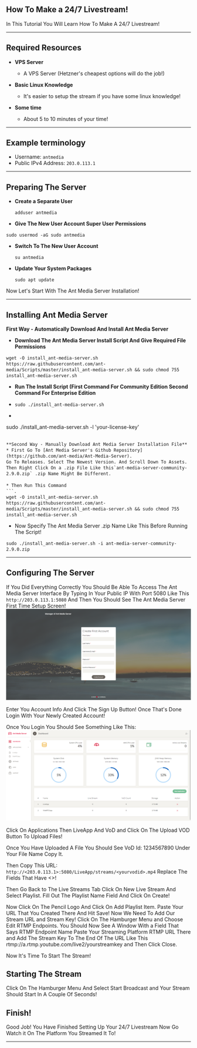 ## How To Make a 24/7 Livestream!
In This Tutorial You Will Learn How To Make A 24/7 Livestream!

----------------------------------
## Required Resources

* **VPS Server**
  
  * A VPS Server (Hetzner's cheapest options will do the job!)

* **Basic Linux Knowledge**
  
  * It's easier to setup the stream if you have some linux knowledge!

* **Some time**
  
  * About 5 to 10 minutes of your time!
  
----------------------------------  
## Example terminology
* Username: `antmedia`
* Public IPv4 Address: `203.0.113.1`
----------------------------------
  
## Preparing The Server
* **Create a Separate User**
  ```.
  adduser antmedia
  ```
  
 * **Give The New User Account Super User Permissions**
  ```.
  sudo usermod -aG sudo antmedia
  ```
   
* **Switch To The New User Account**
  ```.
  su antmedia
  ```
* **Update Your System Packages**
  
  ```.
  sudo apt update
  ```
Now Let's Start With The Ant Media Server Installation!

----------------------------------

## Installing Ant Media Server

**First Way - Automatically Download And Install Ant Media Server**

* **Download The Ant Media Server Install Script And Give Required File Permissions**
 ```
 wget -O install_ant-media-server.sh https://raw.githubusercontent.com/ant-media/Scripts/master/install_ant-media-server.sh && sudo chmod 755 install_ant-media-server.sh
 ```

* **Run The Install Script (First Command For Community Edition Second Command For Enterprise Edition**
 * ```
   sudo ./install_ant-media-server.sh
   ```
  
 * ```.
  sudo ./install_ant-media-server.sh -l 'your-license-key'
  ```

**Second Way - Manually Download Ant Media Server Installation File** 
 * First Go To [Ant Media Server's Github Repository](https://github.com/ant-media/Ant-Media-Server).
 Go To Releases. Select The Newest Version. And Scroll Down To Assets. Then Right Click On a .zip File Like this`ant-media-server-community-2.9.0.zip` .zip Name Might Be Different.

 * Then Run This Command
 ```.
 wget -O install_ant-media-server.sh https://raw.githubusercontent.com/ant-media/Scripts/master/install_ant-media-server.sh && sudo chmod 755 install_ant-media-server.sh
 ```
 
 * Now Specify The Ant Media Server .zip Name Like This Before Running The Script!
 ```.
 sudo ./install_ant-media-server.sh -i ant-media-server-community-2.9.0.zip
 ```
----------------------------------

## Configuring The Server

If You Did Everything Correctly You Should Be Able To Access The Ant Media Server Interface By Typing In Your Public IP With Port 5080 Like This `http://203.0.113.1:5080` And Then You Should See The Ant Media Server First Time Setup Screen!
![Ant Media First Time Setup Screen!](images/antmediafirsttimesetup.png)

Enter You Account Info And Click The Sign Up Button! Once That's Done Login With Your Newly Created Account!

Once You Login You Should See Something Like This:
![Ant Media First Home Page!](images/antmediahomepage.png)

Click On Applications Then LiveApp And VoD and Click On The Upload VOD Button To Upload Files!

Once You Have Uploaded A File You Should See VoD Id: 1234567890 Under Your File Name Copy It.

Then Copy This URL: `http://<203.0.113.1>:5080/LiveApp/streams/<yourvodid>.mp4` Replace The Fields That Have <>!

Then Go Back to The Live Streams Tab Click On New Live Stream And Select Playlist. Fill Out The Playlist Name Field And Click On Create!

Now Click On The Pencil Logo And Click On Add Playlist Item. Paste Your URL That You Created There And Hit Save! Now We Need To Add Our Stream URL and Stream Key! Click On The Hamburger Menu and Choose Edit RTMP Endpoints.
You Should Now See A Window With a Field That Says RTMP Endpoint Name Paste Your Streaming Platform RTMP URL There and Add The Stream Key To The End Of The URL Like This rtmp://a.rtmp.youtube.com/live2/yourstreamkey and Then Click Close.

Now It's Time To Start The Stream!

## Starting The Stream

Click On The Hamburger Menu And Select Start Broadcast and Your Stream Should Start In A Couple Of Seconds!

## Finish!

Good Job! You Have Finished Setting Up Your 24/7 Livestream Now Go Watch it On The Platform You Streamed It To!

----------------------------------
